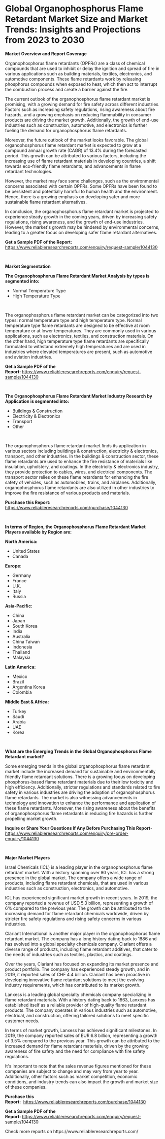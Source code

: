<p><h1>Global Organophosphorus Flame Retardant Market Size and Market Trends: Insights and Projections from 2023 to 2030</h1></p><p><strong>Market Overview and Report Coverage</strong></p>
<p><p>Organophosphorus flame retardants (OPFRs) are a class of chemical compounds that are used to inhibit or delay the ignition and spread of fire in various applications such as building materials, textiles, electronics, and automotive components. These flame retardants work by releasing phosphorus compounds when exposed to heat, which then act to interrupt the combustion process and create a barrier against the fire.</p><p>The current outlook of the organophosphorus flame retardant market is promising, with a growing demand for fire safety across different industries. Factors such as increasing safety regulations, rising awareness about fire hazards, and a growing emphasis on reducing flammability in consumer products are driving the market growth. Additionally, the growth of end-use industries such as construction, automotive, and electronics is further fueling the demand for organophosphorus flame retardants.</p><p>Moreover, the future outlook of the market looks favorable. The global organophosphorus flame retardant market is expected to grow at a compound annual growth rate (CAGR) of 13.4% during the forecasted period. This growth can be attributed to various factors, including the increasing use of flame retardant materials in developing countries, a shift towards eco-friendly flame retardants, and advancements in flame retardant technologies. </p><p>However, the market may face some challenges, such as the environmental concerns associated with certain OPFRs. Some OPFRs have been found to be persistent and potentially harmful to human health and the environment. Hence, there is a growing emphasis on developing safer and more sustainable flame retardant alternatives.</p><p>In conclusion, the organophosphorus flame retardant market is projected to experience steady growth in the coming years, driven by increasing safety regulations, rising awareness, and the growth of end-use industries. However, the market's growth may be hindered by environmental concerns, leading to a greater focus on developing safer flame retardant alternatives.</p></p>
<p><strong>Get a Sample PDF of the Report:</strong> <a href="https://www.reliableresearchreports.com/enquiry/request-sample/1044130">https://www.reliableresearchreports.com/enquiry/request-sample/1044130</a></p>
<p>&nbsp;</p>
<p><strong>Market Segmentation</strong></p>
<p><strong>The Organophosphorus Flame Retardant Market Analysis by types is segmented into:</strong></p>
<p><ul><li>Normal Temperature Type</li><li>High Temperature Type</li></ul></p>
<p>&nbsp;</p>
<p><p>The organophosphorus flame retardant market can be categorized into two types: normal temperature type and high temperature type. Normal temperature type flame retardants are designed to be effective at room temperature or at lower temperatures. They are commonly used in various applications, such as electronics, textiles, and construction materials. On the other hand, high temperature type flame retardants are specifically formulated to withstand extremely high temperatures and are used in industries where elevated temperatures are present, such as automotive and aviation industries.</p></p>
<p><strong>Get a Sample PDF of the Report:</strong>&nbsp;<a href="https://www.reliableresearchreports.com/enquiry/request-sample/1044130">https://www.reliableresearchreports.com/enquiry/request-sample/1044130</a></p>
<p>&nbsp;</p>
<p><strong>The Organophosphorus Flame Retardant Market Industry Research by Application is segmented into:</strong></p>
<p><ul><li>Buildings & Construction</li><li>Electricity & Electronics</li><li>Transport</li><li>Other</li></ul></p>
<p>&nbsp;</p>
<p><p>The organophosphorus flame retardant market finds its application in various sectors including buildings & construction, electricity & electronics, transport, and other industries. In the buildings & construction sector, these flame retardants are used to enhance the fire resistance of materials like insulation, upholstery, and coatings. In the electricity & electronics industry, they provide protection to cables, wires, and electrical components. The transport sector relies on these flame retardants for enhancing the fire safety of vehicles, such as automobiles, trains, and airplanes. Additionally, organophosphorus flame retardants are also utilized in other industries to improve the fire resistance of various products and materials.</p></p>
<p><strong>Purchase this Report:</strong>&nbsp; <a href="https://www.reliableresearchreports.com/purchase/1044130">https://www.reliableresearchreports.com/purchase/1044130</a></p>
<p>&nbsp;</p>
<p><strong>In terms of Region, the Organophosphorus Flame Retardant Market Players available by Region are:</strong></p>
<p>
    <p> <strong> North America: </strong>
        <ul>
            <li>United States</li>
            <li>Canada</li>
        </ul>
        </p> 
    <p> <strong> Europe: </strong>
        <ul>
            <li>Germany</li>
            <li>France</li>
            <li>U.K.</li>
            <li>Italy</li>
            <li>Russia</li>
        </ul>
        </p> 
    <p> <strong> Asia-Pacific: </strong>
        <ul>
            <li>China</li>
            <li>Japan</li>
            <li>South Korea</li>
            <li>India</li>
            <li>Australia</li>
            <li>China Taiwan</li>
            <li>Indonesia</li>
            <li>Thailand</li>
            <li>Malaysia</li>
        </ul>
        </p> 
    <p> <strong> Latin America: </strong>
        <ul>
            <li>Mexico</li>
            <li>Brazil</li>
            <li>Argentina Korea</li>
            <li>Colombia</li>
        </ul>
        </p> 
    <p> <strong> Middle East & Africa: </strong>
        <ul>
            <li>Turkey</li>
            <li>Saudi</li>
            <li>Arabia</li>
            <li>UAE</li>
            <li>Korea</li>
        </ul>
    </p>
    </p>
<p>&nbsp;</p>
<p><strong>What are the Emerging Trends in the Global Organophosphorus Flame Retardant market?</strong></p>
<p><p>Some emerging trends in the global organophosphorus flame retardant market include the increased demand for sustainable and environmentally friendly flame retardant solutions. There is a growing focus on developing phosphorus-based flame retardant materials due to their low toxicity and high efficiency. Additionally, stricter regulations and standards related to fire safety in various industries are driving the adoption of organophosphorus flame retardants. The market is also witnessing advancements in technology and innovation to enhance the performance and application of these flame retardants. Moreover, the rising awareness about the benefits of organophosphorus flame retardants in reducing fire hazards is further propelling market growth.</p></p>
<p><strong>Inquire or Share Your Questions If Any Before Purchasing This Report</strong>- <a href="https://www.reliableresearchreports.com/enquiry/pre-order-enquiry/1044130">https://www.reliableresearchreports.com/enquiry/pre-order-enquiry/1044130</a></p>
<p>&nbsp;</p>
<p><strong>Major Market Players</strong></p>
<p><p>Israel Chemicals (ICL) is a leading player in the organophosphorus flame retardant market. With a history spanning over 80 years, ICL has a strong presence in the global market. The company offers a wide range of products, including flame retardant chemicals, that are used in various industries such as construction, electronics, and automotive.</p><p>ICL has experienced significant market growth in recent years. In 2019, the company reported a revenue of USD 5.3 billion, representing a growth of 6% compared to the previous year. The growth can be attributed to the increasing demand for flame retardant chemicals worldwide, driven by stricter fire safety regulations and rising safety concerns in various industries.</p><p>Clariant International is another major player in the organophosphorus flame retardant market. The company has a long history dating back to 1886 and has evolved into a global specialty chemicals company. Clariant offers a diverse range of products, including flame retardant additives, that cater to the needs of industries such as textiles, plastics, and coatings.</p><p>Over the years, Clariant has focused on expanding its market presence and product portfolio. The company has experienced steady growth, and in 2019, it reported sales of CHF 4.4 billion. Clariant has been proactive in developing innovative flame retardant solutions to meet the evolving industry requirements, which has contributed to its market growth.</p><p>Lanxess is a leading global specialty chemicals company specializing in flame retardant materials. With a history dating back to 1863, Lanxess has established itself as a reliable provider of high-quality flame retardant products. The company operates in various industries such as automotive, electrical, and construction, offering tailored solutions to meet specific customer needs.</p><p>In terms of market growth, Lanxess has achieved significant milestones. In 2019, the company reported sales of EUR 6.8 billion, representing a growth of 3.5% compared to the previous year. This growth can be attributed to the increased demand for flame retardant materials, driven by the growing awareness of fire safety and the need for compliance with fire safety regulations.</p><p>It's important to note that the sales revenue figures mentioned for these companies are subject to change and may vary from year to year. Additionally, other factors such as market competition, economic conditions, and industry trends can also impact the growth and market size of these companies.</p></p>
<p><strong>Purchase this Report:</strong>&nbsp;&nbsp;<a href="https://www.reliableresearchreports.com/purchase/1044130">https://www.reliableresearchreports.com/purchase/1044130</a></p>
<p></p>
<p><strong>Get a Sample PDF of the Report:</strong>&nbsp;<a href="https://www.reliableresearchreports.com/enquiry/request-sample/1044130">https://www.reliableresearchreports.com/enquiry/request-sample/1044130</a></p>
<p>Check more reports on https://www.reliableresearchreports.com/</p>